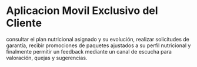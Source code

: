 # Aplicacion Movil Exclusivo del Cliente

consultar el plan nutricional asignado y su
evolución, realizar solicitudes de garantía, recibir promociones de paquetes
ajustados a su perfil nutricional y finalmente permitir un feedback mediante
un canal de escucha para valoración, quejas y sugerencias.
